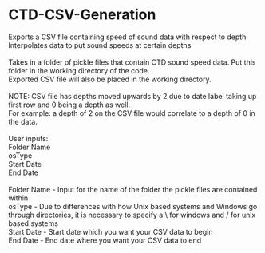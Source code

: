 # CTD-CSV-Generation

Exports a CSV file containing speed of sound data with respect to depth <br />
Interpolates data to put sound speeds at certain depths<br />
<br />
Takes in a folder of pickle files that contain CTD sound speed data. Put this folder in the working directory of the code.<br />
Exported CSV file will also be placed in the working directory. <br />
<br />
NOTE: CSV file has depths moved upwards by 2 due to date label taking up first row and 0 being a depth as well.<br />
For example: a depth of 2 on the CSV file would correlate to a depth of 0 in the data. <br />
<br />
User inputs:<br />
Folder Name <br />
osType <br />
Start Date <br />
End Date <br />
<br />
Folder Name - Input for the name of the folder the pickle files are contained within<br />
osType - Due to differences with how Unix based systems and Windows go through directories, it is necessary to specify a \\ for windows and / for unix based systems<br />
Start Date - Start date which you want your CSV data to begin<br />
End Date - End date where you want your CSV data to end
